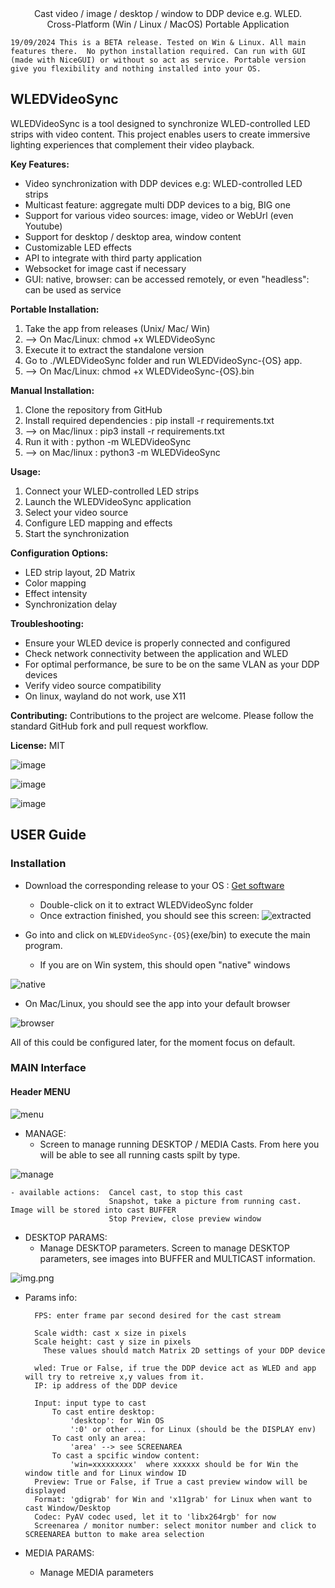 
<div align=center>Cast video / image / desktop / window to DDP device e.g. WLED.<br>
Cross-Platform (Win / Linux / MacOS) Portable Application
</div>

`
19/09/2024
This is a BETA release. Tested on Win & Linux. All main features there. 
No python installation required. Can run with GUI (made with NiceGUI) or without so act as service.
Portable version give you flexibility and nothing installed into your OS.
`
## WLEDVideoSync

WLEDVideoSync is a tool designed to synchronize WLED-controlled LED strips with video content. This project enables users to create immersive lighting experiences that complement their video playback.

**Key Features:**
- Video synchronization with DDP devices e.g: WLED-controlled LED strips
- Multicast feature: aggregate multi DDP devices to a big, BIG one
- Support for various video sources: image, video or WebUrl (even Youtube)
- Support for desktop / desktop area, window content
- Customizable LED effects
- API to integrate with third party application
- Websocket for image cast if necessary
- GUI: native, browser: can be accessed remotely, or even "headless": can be used as service

**Portable Installation:**
1. Take the app from releases (Unix/ Mac/ Win)
2. --> On Mac/Linux: chmod +x WLEDVideoSync
3. Execute it to extract the standalone version
4. Go to ./WLEDVideoSync folder and run WLEDVideoSync-{OS} app.
5. --> On Mac/Linux: chmod +x WLEDVideoSync-{OS}.bin

**Manual Installation:**
1. Clone the repository from GitHub
2. Install required dependencies : pip install -r requirements.txt
3. --> on Mac/linux : pip3 install -r requirements.txt
4. Run it with : python -m WLEDVideoSync
5. --> on Mac/linux : python3 -m WLEDVideoSync

**Usage:**
1. Connect your WLED-controlled LED strips
2. Launch the WLEDVideoSync application
3. Select your video source
4. Configure LED mapping and effects
5. Start the synchronization

**Configuration Options:**
- LED strip layout, 2D Matrix
- Color mapping
- Effect intensity
- Synchronization delay

**Troubleshooting:**
- Ensure your WLED device is properly connected and configured
- Check network connectivity between the application and WLED
- For optimal performance, be sure to be on the same VLAN as your DDP devices
- Verify video source compatibility
- On linux, wayland do not work, use X11

**Contributing:**
Contributions to the project are welcome. Please follow the standard GitHub fork and pull request workflow.

**License:**
MIT


![image](https://github.com/zak-45/WLEDVideoSync/assets/121941293/9ec42abd-657e-447e-9ef0-075c425bdd47)


![image](https://github.com/zak-45/WLEDVideoSync/assets/121941293/519584f8-af39-442a-9faf-55bf5e0b0a7c)


![image](https://github.com/zak-45/WLEDVideoSync/assets/121941293/b383d1ab-bfd8-43a7-98ac-6fd72206bc16)


## USER Guide

### Installation

- Download the corresponding release to your OS : [Get software](https://github.com/zak-45/WLEDVideoSync/releases)
  - Double-click on it to extract WLEDVideoSync folder
  - Once extraction finished, you should see this screen:
![extracted](docs/img/extracted.png)


- Go into and click on `WLEDVideoSync-{OS}`(exe/bin) to execute the main program.
  - If you are on Win system, this should open "native" windows


![native](docs/img/native.png)

   - On Mac/Linux, you should see the app into your default browser


![browser](docs/img/browser.png)

All of this could be configured later, for the moment focus on default.


### MAIN Interface

#### Header MENU

![menu](docs/img/header_menu.png)

- MANAGE:
  - Screen to manage running DESKTOP / MEDIA Casts. From here you will be able to see all running casts spilt by type.

![manage](docs/img/manage.png)
     
    - available actions:  Cancel cast, to stop this cast
                          Snapshot, take a picture from running cast. Image will be stored into cast BUFFER
                          Stop Preview, close preview window

- DESKTOP PARAMS:
  - Manage DESKTOP parameters. Screen to manage DESKTOP parameters, see images into BUFFER and MULTICAST information.

![img.png](docs/img/desktop.png)

- Params info:
    
        FPS: enter frame par second desired for the cast stream

        Scale width: cast x size in pixels  
        Scale height: cast y size in pixels
          These values should match Matrix 2D settings of your DDP device 
        
        wled: True or False, if true the DDP device act as WLED and app will try to retreive x,y values from it.
        IP: ip address of the DDP device

        Input: input type to cast
            To cast entire desktop:
                'desktop': for Win OS
                ':0' or other ... for Linux (should be the DISPLAY env)
            To cast only an area:
                'area' --> see SCREENAREA
            To cast a spcific window content:
                'win=xxxxxxxxx'  where xxxxxx should be for Win the window title and for Linux window ID
        Preview: True or False, if True a cast preview window will be displayed
        Format: 'gdigrab' for Win and 'x11grab' for Linux when want to cast Window/Desktop
        Codec: PyAV codec used, let it to 'libx264rgb' for now
        Screenarea / monitor number: select monitor number and click to SCREENAREA button to make area selection 
                             

- MEDIA PARAMS:
  - Manage MEDIA parameters